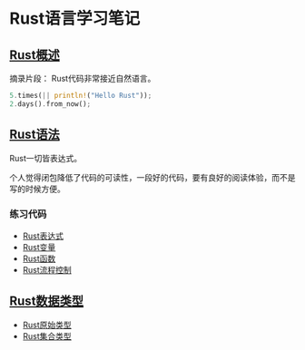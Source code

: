 # Rust语言学习笔记

## [Rust概述](https://mp.weixin.qq.com/s?__biz=MzA5NTQyNDIyNw==&mid=2247483774&idx=1&sn=0f76ebdaf945da8f28c7753d9fd4399a)

摘录片段：
Rust代码非常接近自然语言。

```Rust
5.times(|| println!("Hello Rust"));
2.days().from_now();
```
## [Rust语法](https://mp.weixin.qq.com/s?__biz=MzA5NTQyNDIyNw==&mid=2247483778&idx=1&sn=52c655fb8bbc81eaaa0ce2acc1c9d07f)

Rust一切皆表达式。

个人觉得闭包降低了代码的可读性，一段好的代码，要有良好的阅读体验，而不是写的时候方便。

### 练习代码

* [Rust表达式](https://github.com/lesterli/rust-practice/blob/master/src/statement.rs)
* [Rust变量](https://github.com/lesterli/rust-practice/blob/master/src/variable.rs)
* [Rust函数](https://github.com/lesterli/rust-practice/blob/master/src/function.rs)
* [Rust流程控制](https://github.com/lesterli/rust-practice/blob/master/src/control_flow.rs)

## [Rust数据类型]()

* [Rust原始类型](https://github.com/lesterli/rust-practice/blob/master/src/primitives.rs)
* [Rust集合类型](https://github.com/lesterli/rust-practice/blob/master/src/collections.rs)
